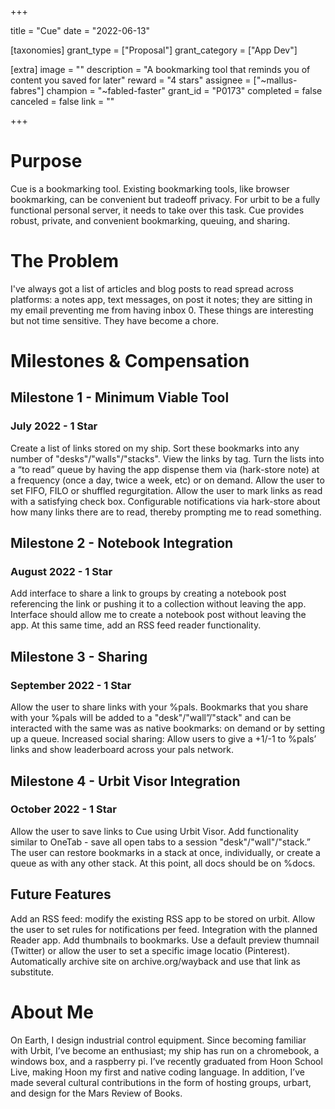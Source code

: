 +++

title = "Cue"
date = "2022-06-13"

[taxonomies]
grant_type = ["Proposal"]
grant_category = ["App Dev"]

[extra]
image = ""
description = "A bookmarking tool that reminds you of content you saved for later"
reward = "4 stars"
assignee = ["~mallus-fabres"]
champion = "~fabled-faster"
grant_id = "P0173"
completed = false
canceled = false
link = ""

+++

# Purpose
Cue is a bookmarking tool. Existing bookmarking tools, like browser bookmarking, can be convenient but tradeoff privacy. For urbit to be a fully functional personal server, it needs to take over this task. Cue provides robust, private, and convenient bookmarking, queuing, and sharing.

# The Problem
I've always got a list of articles and blog posts to read spread across platforms: a notes app, text messages, on post it notes; they are sitting in my email preventing me from having inbox 0. These things are interesting but not time sensitive. They have become a chore.

# Milestones & Compensation 
## Milestone 1 - Minimum Viable Tool
### July 2022 - 1 Star
Create a list of links stored on my ship.
Sort these bookmarks into any number of "desks"/"walls"/"stacks".
View the links by tag.
Turn the lists into a “to read” queue by having the app dispense them via (hark-store note) at a frequency (once a day, twice a week, etc) or on demand. Allow the user to set FIFO, FILO or shuffled regurgitation.
Allow the user to mark links as read with a satisfying check box.
Configurable notifications via hark-store about how many links there are to read, thereby prompting me to read something.
## Milestone 2 - Notebook Integration
### August 2022 - 1 Star
Add interface to share a link to groups by creating a notebook post referencing the link or pushing it to a collection without leaving the app.
Interface should allow me to create a notebook post without leaving the app.
At this same time, add an RSS feed reader functionality.
## Milestone 3 - Sharing
### September 2022 - 1 Star
Allow the user to share links with your %pals. Bookmarks that you share with your %pals will be added to a "desk"/"wall”/"stack" and can be interacted with the same was as native bookmarks: on demand or by setting up a queue.
Increased social sharing: Allow users to give a +1/-1 to %pals’ links and show leaderboard across your pals network.
## Milestone 4 - Urbit Visor Integration
### October 2022 - 1 Star
Allow the user to save links to Cue using Urbit Visor.
Add functionality similar to OneTab - save all open tabs to a session "desk"/"wall"/"stack.” The user can restore bookmarks in a stack at once, individually, or create a queue as with any other stack.
At this point, all docs should be on %docs.

## Future Features
Add an RSS feed: modify the existing RSS app to be stored on urbit. Allow the user to set rules for notifications per feed.
Integration with the planned Reader app.
Add thumbnails to bookmarks. Use a default preview thumnail (Twitter) or allow the user to set a specific image locatio (Pinterest).
Automatically archive site on archive.org/wayback and use that link as substitute.

# About Me
On Earth, I design industrial control equipment. Since becoming familiar with Urbit, I’ve become an enthusiast; my ship has run on a chromebook, a windows box, and a raspberry pi. I’ve recently graduated from Hoon School Live, making Hoon my first and native coding language. In addition, I’ve made several cultural contributions in the form of hosting groups, urbart, and design for the Mars Review of Books.
